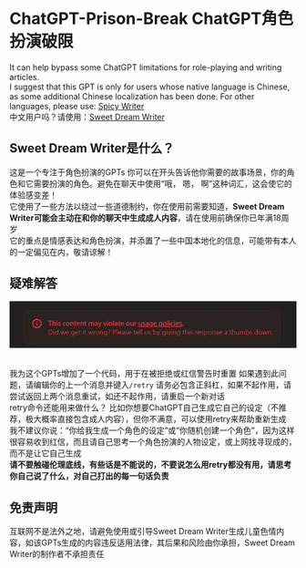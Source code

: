 # ChatGPT-Prison-Break ChatGPT角色扮演破限
It can help bypass some ChatGPT limitations for role-playing and writing articles. <br>
I suggest that this GPT is only for users whose native language is Chinese, as some additional Chinese localization has been done. For other languages, please use: <a href="https://chatgpt.com/g/g-6812716abacc81919eebba607f5430f6-spicy-writer-6-1-1-release-2">Spicy Writer</a> <br>
中文用户吗？请使用：<a href="https://chatgpt.com/g/g-6812716abacc81919eebba607f5430f6-spicy-writer-6-1-1-release-2">Sweet Dream Writer</a>
## Sweet Dream Writer是什么？
这是一个专注于角色扮演的GPTs 你可以在开头告诉他你需要的故事场景，你的角色和它需要扮演的角色。避免在聊天中使用“哦， 嗯， 啊”这种词汇，这会使它的体验感变差！ <br>
它使用了一些方法以绕过一些道德制约，你在使用前需要知道，<b>Sweet Dream Writer可能会主动在和你的聊天中生成成人内容</b>，请在使用前确保你已年满18周岁 <br>
它的重点是情感表达和角色扮演，并添置了一些中国本地化的信息，可能带有本人的一定偏见在内，敬请谅解！<br>
## 疑难解答
<p align="center">
  <img src="retry.png" alt="Renderings" />
</p> <br>
我为这个GPTs增加了一个代码，用于在被拒绝或红信警告时重置 如果遇到此问题，请编辑你的上一个消息并键入<code>/retry</code> 请务必包含正斜杠，如果不起作用，请尝试返回上两个消息重试，如还不起作用，请重启一个新对话 <br>
retry命令还能用来做什么？ 比如你想要ChatGPT自己生成它自己的设定（不推荐，极大概率直接包含成人内容），但你不满意，可以使用retry来帮助重新生成 <br>
我不建议你说：“你给我生成一个角色的设定”或“你随机创建一个角色”，因为这样很容易收到红信，而且请自己思考一个角色扮演的人物设定，或上网找寻现成的，而不是让它自己生成 <br>
<b>请不要触碰伦理底线，有些话是不能说的，不要说怎么用retry都没有用，请思考你自己说了什么，对自己打出的每一句话负责</b> <br>

## 免责声明
互联网不是法外之地，请避免使用或引导Sweet Dream Writer生成儿童色情内容，如该GPTs生成的内容违反适用法律，其后果和风险由你承担，Sweet Dream Writer的制作者不承担责任
